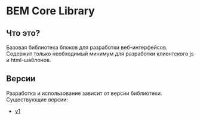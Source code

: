 # BEM Core Library

## Что это?

Базовая библиотека блоков для разработки веб-интерфейсов.
Содержит только необходимый минимум для разработки клиентского js и html-шаблонов.

## Версии

Разработка и использование зависит от версии библиотеки. Существующие версии:
  - [v1](https://github.com/bem/bem-core/tree/v1)
